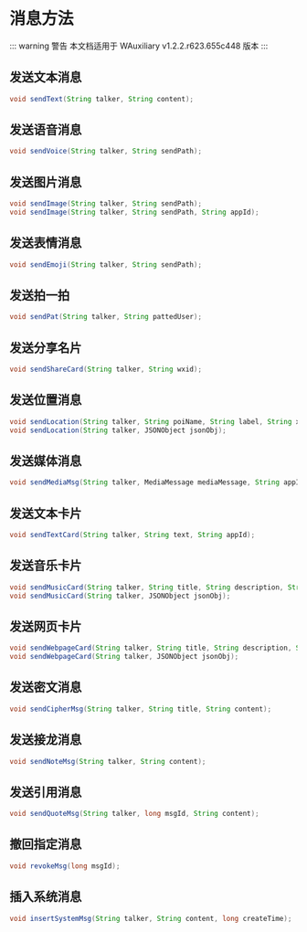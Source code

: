 # 消息方法

::: warning 警告
本文档适用于 WAuxiliary v1.2.2.r623.655c448 版本
:::

## 发送文本消息

```java
void sendText(String talker, String content);
```

## 发送语音消息

```java
void sendVoice(String talker, String sendPath);
```

## 发送图片消息

```java
void sendImage(String talker, String sendPath);
void sendImage(String talker, String sendPath, String appId);
```

## 发送表情消息

```java
void sendEmoji(String talker, String sendPath);
```

## 发送拍一拍

```java
void sendPat(String talker, String pattedUser);
```

## 发送分享名片

```java
void sendShareCard(String talker, String wxid);
```

## 发送位置消息

```java
void sendLocation(String talker, String poiName, String label, String x, String y, String scale);
void sendLocation(String talker, JSONObject jsonObj);
```

## 发送媒体消息

```java
void sendMediaMsg(String talker, MediaMessage mediaMessage, String appId);
```

## 发送文本卡片

```java
void sendTextCard(String talker, String text, String appId);
```

## 发送音乐卡片

```java
void sendMusicCard(String talker, String title, String description, String playUrl, String infoUrl, String appId);
void sendMusicCard(String talker, JSONObject jsonObj);
```

## 发送网页卡片

```java
void sendWebpageCard(String talker, String title, String description, String webpageUrl, String appId);
void sendWebpageCard(String talker, JSONObject jsonObj);
```

## 发送密文消息

```java
void sendCipherMsg(String talker, String title, String content);
```

## 发送接龙消息

```java
void sendNoteMsg(String talker, String content);
```

## 发送引用消息

```java
void sendQuoteMsg(String talker, long msgId, String content);
```

## 撤回指定消息

```java
void revokeMsg(long msgId);
```

## 插入系统消息

```java
void insertSystemMsg(String talker, String content, long createTime);
```
